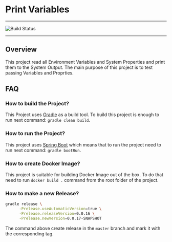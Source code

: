 # Print Variables

---

![Build Status](https://github.com/oleynik/print-variables/actions/workflows/main.yml/badge.svg)

---

## Overview
This project read all Environment Variables and System Properties and print them to the System Output.
The main purpose of this project is to test passing Variables and Proprties.

## FAQ
### How to build the Project?
This Project uses [Gradle](https://gradle.org/) as a build tool. To build this project is enough to run next command: `gradle clean build`.

### How to run the Project?
This project uses [Spring Boot](https://spring.io/projects/spring-boot) which means that to run the project need to run next command: `gradle bootRun`.

### How to create Docker Image?
This project is suitable for building Docker Image out of the box. To do that need to run `docker build .` command from the root folder of the project.

### How to make a new Release?
```bash
gradle release \
      -Prelease.useAutomaticVersion=true \
      -Prelease.releaseVersion=0.0.16 \
      -Prelease.newVersion=0.0.17-SNAPSHOT
```
The command above create release in the `master` branch and mark it with the corresponding tag.